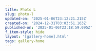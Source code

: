 ```yaml
---
title: Photo L
slug: photo-l
updated-on: '2025-01-06T23:12:21.215Z'
created-on: '2024-12-31T03:03:51.163Z'
published-on: '2025-01-06T23:18:59.095Z'
f_item-style: hide
layout: '[gallery-home].html'
tags: gallery-home
---
```




